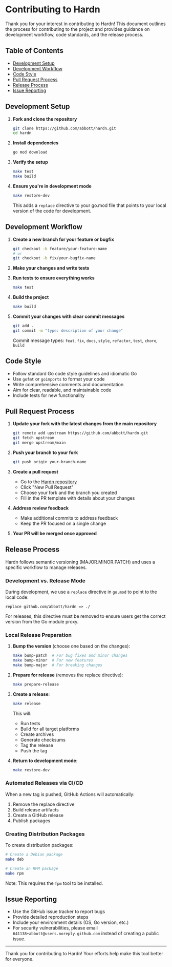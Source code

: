 # Contributing to Hardn

Thank you for your interest in contributing to Hardn! This document outlines the process for contributing to the project and provides guidance on development workflow, code standards, and the release process.

## Table of Contents

- [Development Setup](#development-setup)
- [Development Workflow](#development-workflow)
- [Code Style](#code-style)
- [Pull Request Process](#pull-request-process)
- [Release Process](#release-process)
- [Issue Reporting](#issue-reporting)

## Development Setup

1. **Fork and clone the repository**

   ```bash
   git clone https://github.com/abbott/hardn.git
   cd hardn
   ```

2. **Install dependencies**

   ```bash
   go mod download
   ```

3. **Verify the setup**

   ```bash
   make test
   make build
   ```

4. **Ensure you're in development mode**

   ```bash
   make restore-dev
   ```
   
   This adds a `replace` directive to your go.mod file that points to your local version of the code for development.

## Development Workflow

1. **Create a new branch for your feature or bugfix**

   ```bash
   git checkout -b feature/your-feature-name
   # or
   git checkout -b fix/your-bugfix-name
   ```

2. **Make your changes and write tests**

3. **Run tests to ensure everything works**

   ```bash
   make test
   ```

4. **Build the project**

   ```bash
   make build
   ```

5. **Commit your changes with clear commit messages**

   ```bash
   git add .
   git commit -m "type: description of your change"
   ```

   Commit message types: `feat`, `fix`, `docs`, `style`, `refactor`, `test`, `chore`, `build`

## Code Style

- Follow standard Go code style guidelines and idiomatic Go
- Use `gofmt` or `goimports` to format your code
- Write comprehensive comments and documentation
- Aim for clear, readable, and maintainable code
- Include tests for new functionality

## Pull Request Process

1. **Update your fork with the latest changes from the main repository**

   ```bash
   git remote add upstream https://github.com/abbott/hardn.git
   git fetch upstream
   git merge upstream/main
   ```

2. **Push your branch to your fork**

   ```bash
   git push origin your-branch-name
   ```

3. **Create a pull request**
   - Go to the [Hardn repository](https://github.com/abbott/hardn)
   - Click "New Pull Request"
   - Choose your fork and the branch you created
   - Fill in the PR template with details about your changes

4. **Address review feedback**
   - Make additional commits to address feedback
   - Keep the PR focused on a single change

5. **Your PR will be merged once approved**

## Release Process

Hardn follows semantic versioning (MAJOR.MINOR.PATCH) and uses a specific workflow to manage releases.

### Development vs. Release Mode

During development, we use a `replace` directive in `go.mod` to point to the local code:

```
replace github.com/abbott/hardn => ./
```

For releases, this directive must be removed to ensure users get the correct version from the Go module proxy.

### Local Release Preparation

1. **Bump the version** (choose one based on the changes):

   ```bash
   make bump-patch  # For bug fixes and minor changes
   make bump-minor  # For new features
   make bump-major  # For breaking changes
   ```

2. **Prepare for release** (removes the replace directive):

   ```bash
   make prepare-release
   ```

3. **Create a release**:

   ```bash
   make release
   ```

   This will:
   - Run tests
   - Build for all target platforms
   - Create archives
   - Generate checksums
   - Tag the release
   - Push the tag

4. **Return to development mode**:

   ```bash
   make restore-dev
   ```

### Automated Releases via CI/CD

When a new tag is pushed, GitHub Actions will automatically:
1. Remove the replace directive
2. Build release artifacts
3. Create a GitHub release
4. Publish packages

### Creating Distribution Packages

To create distribution packages:

```bash
# Create a Debian package
make deb

# Create an RPM package
make rpm
```

Note: This requires the `fpm` tool to be installed.

## Issue Reporting

- Use the GitHub issue tracker to report bugs
- Provide detailed reproduction steps
- Include your environment details (OS, Go version, etc.)
- For security vulnerabilities, please email `641138+abbott@users.noreply.github.com` instead of creating a public issue.

---

Thank you for contributing to Hardn! Your efforts help make this tool better for everyone.